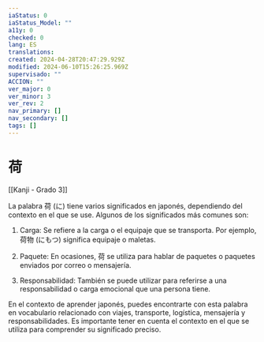 ```yaml
---
iaStatus: 0
iaStatus_Model: ""
a11y: 0
checked: 0
lang: ES
translations: 
created: 2024-04-28T20:47:29.929Z
modified: 2024-06-10T15:26:25.969Z
supervisado: ""
ACCION: ""
ver_major: 0
ver_minor: 3
ver_rev: 2
nav_primary: []
nav_secondary: []
tags: []
---
```

# 荷

[[Kanji - Grado 3]]

La palabra 荷 (に) tiene varios significados en japonés, dependiendo del contexto en el que se use. Algunos de los significados más comunes son:

1. Carga: Se refiere a la carga o el equipaje que se transporta. Por ejemplo, 荷物 (にもつ) significa equipaje o maletas.

2. Paquete: En ocasiones, 荷 se utiliza para hablar de paquetes o paquetes enviados por correo o mensajería.

3. Responsabilidad: También se puede utilizar para referirse a una responsabilidad o carga emocional que una persona tiene.

En el contexto de aprender japonés, puedes encontrarte con esta palabra en vocabulario relacionado con viajes, transporte, logística, mensajería y responsabilidades. Es importante tener en cuenta el contexto en el que se utiliza para comprender su significado preciso.
